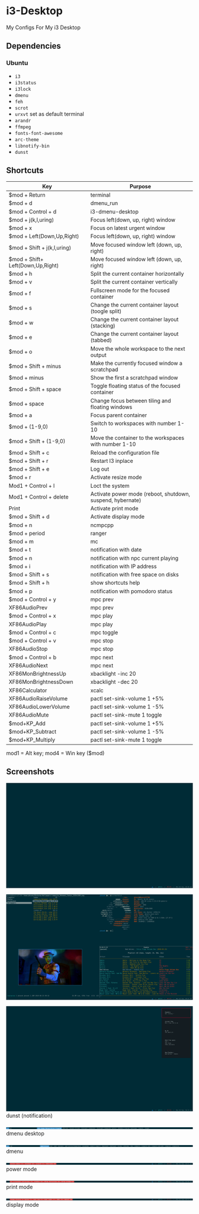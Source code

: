 # i3-Desktop

My Configs For My i3 Desktop

## Dependencies
### Ubuntu

* `i3`
* `i3status`
* `i3lock`
* `dmenu`
* `feh`
* `scrot`
* `urxvt` set as default terminal
* `arandr`
* `ffmpeg`
* `fonts-font-awesome`
* `arc-theme`
* `libnotify-bin`
* `dunst`

## Shortcuts

| Key                        | Purpose                                                                             |
| ---                        | -------                                                                             |
| $mod + Return              | terminal                                                                            |
| $mod + d                   | dmenu_run                                                                           |
| $mod + Control + d         | i3-dmenu-desktop                                                                    |
| $mod + j(k,l,uring)        | Focus left(down, up, right) window                                                  |
| $mod + x                   | Focus on latest urgent window                                                       |
| $mod + Left(Down,Up,Right) | Focus left(down, up, right) window                                                  |
| $mod + Shift + j(k,l,uring) | Move focused window left (down, up, right)                                         |
| $mod + Shift+ Left(Down,Up,Right) | Move focused window left (down, up, right)                                   |
| $mod + h                   | Split the current container horizontally                                            |
| $mod + v                   | Split the current container vertically                                              |
| $mod + f                   | Fullscreen mode for the focused container                                           |
| $mod + s                   | Change the current container layout (toogle split)                                  |
| $mod + w                   | Change the current container layout (stacking)                                      |
| $mod + e                   | Change the current container layout (tabbed)                                        |
| $mod + o                   | Move the whole workspace to the next output                                         |
| $mod + Shift + minus       | Make the currently focused window a scratchpad                                      |
| $mod + minus               | Show the first a scratchpad window                                                  |
| $mod + Shift + space       | Toggle floating status of the focused container                                     |
| $mod + space               | Change focus between tiling and floating windows                                    |
| $mod + a                   | Focus parent container                                                              |
| $mod + (1-9,0)             | Switch to workspaces with number 1-10                                               |
| $mod + Shift + (1-9,0)     | Move the container to the workspaces with number 1-10                               |
| $mod + Shift + c           | Reload the configuration file                                                       |
| $mod + Shift + r           | Restart I3 inplace                                                                  |
| $mod + Shift + e           | Log out                                                                             |
| $mod + r                   | Activate resize mode                                                                |
| Mod1 + Control + l         | Loct the system                                                                     |
| Mod1 + Control + delete    | Activate power mode (reboot, shutdown, suspend, hybernate)                          |
| Print                      | Activate print mode                                                                 |
| $mod + Shift + d           | Activate display mode                                                               |
| $mod + n                   | ncmpcpp                                                                             |
| $mod + period              | ranger                                                                              |
| $mod + m                   | mc                                                                                  |
| $mod + t                   | notification with date                                                              |
| $mod + n                   | notification with npc current playing                                               |
| $mod + i                   | notification with IP address                                                        |
| $mod + Shift + s           | notification with free space on disks                                               |
| $mod + Shift + h           | show shortcuts help                                                                 |
| $mod + p                   | notification with pomodoro status                                                   |
| $mod + Control + y         | mpc prev                                                                            |
| XF86AudioPrev              | mpc prev                                                                            |
| $mod + Control + x         | mpc play                                                                            |
| XF86AudioPlay              | mpc play                                                                            |
| $mod + Control + c         | mpc toggle                                                                          |
| $mod + Control + v         | mpc stop                                                                            |
| XF86AudioStop              | mpc stop                                                                            |
| $mod + Control + b         | mpc next                                                                            |
| XF86AudioNext              | mpc next                                                                            |
| XF86MonBrightnessUp        | xbacklight -inc 20                                                                  |
| XF86MonBrightnessDown      | xbacklight -dec 20                                                                  |
| XF86Calculator             | xcalc                                                                               |
| XF86AudioRaiseVolume       | pactl set-sink-volume 1 +5%                                                         |
| XF86AudioLowerVolume       | pactl set-sink-volume 1 -5%                                                         |
| XF86AudioMute              | pactl set-sink-mute 1 toggle                                                        |
| $mod+KP_Add                | pactl set-sink-volume 1 +5%                                                         |
| $mod+KP_Subtract           | pactl set-sink-volume 1 -5%                                                         |
| $mod+KP_Multiply           | pactl set-sink-mute 1 toggle                                                        |

mod1 = Alt key; mod4 = Win key ($mod) 

## Screenshots
![i3-desktop](screenshots/desktop.png)

![i3-desktop](screenshots/ranger_screenfetch_ncmpcpp_mplayer.png)

![i3-desktop](screenshots/notification.png)
dunst (notification)

![i3-desktop](screenshots/dmenu_desktop.png)
dmenu desktop

![i3-desktop](screenshots/dmenu.png)
dmenu

![i3-desktop](screenshots/mode_power.png)
power mode

![i3-desktop](screenshots/mode_print.png)
print mode

![i3-desktop](screenshots/mode_display.png)
display mode
